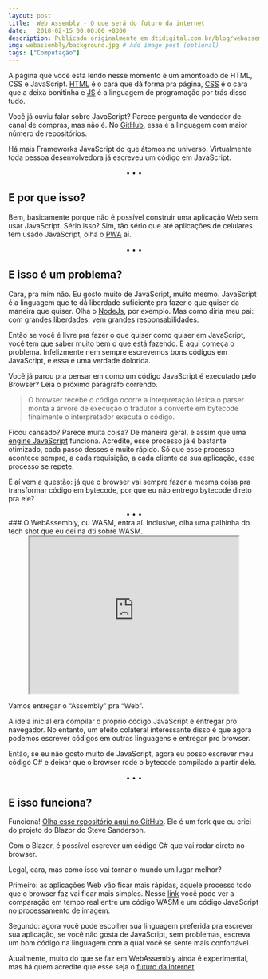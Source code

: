 ```yaml
---
layout: post
title:  Web Assembly - O que será do futuro da internet
date:   2018-02-15 00:00:00 +0300
description: Publicado originalmente em dtidigital.com.br/blog/webassembly/
img: webassembly/background.jpg # Add image post (optional)
tags: ["Computação"]
---
```


A página que você está lendo nesse momento é um amontoado de HTML, CSS e JavaScript.
<a href="https://en.wikipedia.org/wiki/HTML" target="_blank">HTML</a> é o cara que dá forma pra página, 
<a href="https://en.wikipedia.org/wiki/Cascading_Style_Sheets" target="_blank">CSS</a> é o cara que a deixa bonitinha e 
<a href="http://blog.dtidigital.com.br/dicas-e-boas-praticas-com-javascript/" target="_blank">JS</a> é a linguagem de programação por trás disso tudo.

Você já ouviu falar sobre JavaScript? Parece pergunta de vendedor de canal de compras, mas não é. 
No <a href="http://githut.info/" target="_blank">GitHub</a>, essa é a linguagem com maior número de repositórios.

Há mais Frameworks JavaScript do que átomos no universo. Virtualmente toda pessoa desenvolvedora já escreveu um código em JavaScript.

<center>&bull; &bull; &bull;</center>

## E por que isso?
Bem, basicamente porque não é possível construir uma aplicação Web sem usar JavaScript. Sério isso? Sim, tão sério que até aplicações de celulares tem usado JavaScript, olha o <a href="http://blog.dtidigital.com.br/progressivewebapps/" target="_blank">PWA</a> aí.

<center>&bull; &bull; &bull;</center>

## E isso é um problema?
Cara, pra mim não. Eu gosto muito de JavaScript, muito mesmo. JavaScript é a linguagem que te dá liberdade suficiente pra fazer o que quiser da maneira que quiser. Olha o <a href="https://github.com/nodejs/node/wiki" target="_blank">NodeJs</a>, por exemplo. Mas como diria meu pai: com grandes liberdades, vem grandes responsabilidades.

Então se você é livre pra fazer o que quiser como quiser em JavaScript, você tem que saber muito bem o que está fazendo. E aqui começa o problema. Infelizmente nem sempre escrevemos bons códigos em JavaScript, e essa é uma verdade dolorida.

Você já parou pra pensar em como um código JavaScript é executado pelo Browser? Leia o próximo parágrafo correndo.

> O browser recebe o código ocorre a interpretação léxica o parser monta a árvore de execução o tradutor a converte em bytecode finalmente o interpretador executa o código.

Ficou cansado? Parece muita coisa? De maneira geral, é assim que uma <a href="https://developer.telerik.com/featured/a-guide-to-javascript-engines-for-idiots/" target="_blank">engine JavaScript</a> funciona. Acredite, esse processo já é bastante otimizado, cada passo desses é muito rápido. Só que esse processo acontece sempre, a cada requisição, a cada cliente da sua aplicação, esse processo se repete.

E aí vem a questão: já que o browser vai sempre fazer a mesma coisa pra transformar código em bytecode, por que eu não entrego bytecode direto pra ele?

<center>&bull; &bull; &bull;</center>
### O WebAssembly, ou WASM, entra aí.
Inclusive, olha uma palhinha do tech shot que eu dei na dti sobre WASM.

<center>
<iframe width="420" height="315"
    src="https://www.youtube.com/embed/8AvwLY5Q57I">
</iframe>
</center>

Vamos entregar o “Assembly” pra “Web”.

A ideia inicial era compilar o próprio código JavaScript e entregar pro navegador. No entanto, um efeito colateral interessante disso é que agora podemos escrever códigos em outras linguagens e entregar pro browser.

Então, se eu não gosto muito de JavaScript, agora eu posso escrever meu código C# e deixar que o browser rode o bytecode compilado a partir dele.

<center>&bull; &bull; &bull;</center>

## E isso funciona?
Funciona! <a href="https://github.com/matheusaraujo/Blazor" target="_blank">Olha esse repositório aqui no GitHub</a>. Ele é um fork que eu criei do projeto do Blazor do Steve Sanderson.

Com o Blazor, é possível escrever um código C# que vai rodar direto no browser.

Legal, cara, mas como isso vai tornar o mundo um lugar melhor?

Primeiro: as aplicações Web vão ficar mais rápidas, aquele processo todo que o browser faz vai ficar mais simples. Nesse <a href="https://d2jta7o2zej4pf.cloudfront.net/" target="_blank">link</a> você pode ver a comparação em tempo real entre um código WASM e um código JavaScript no processamento de imagem.

Segundo: agora você pode escolher sua linguagem preferida pra escrever sua aplicação, se você não gosta de JavaScript, sem problemas, escreva um bom código na linguagem com a qual você se sente mais confortável.

Atualmente, muito do que se faz em WebAssembly ainda é experimental, mas há quem acredite que esse seja o <a href="https://www.hanselman.com/blog/NETAndWebAssemblyIsThisTheFutureOfTheFrontend.aspx" target="_blank">futuro da Internet</a>.